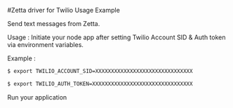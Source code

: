 #Zetta driver for Twilio Usage Example

Send text messages from Zetta.

Usage : Initiate your node app after setting Twilio Account SID & Auth token via environment variables.

Example :


```sh
$ export TWILIO_ACCOUNT_SID=XXXXXXXXXXXXXXXXXXXXXXXXXXXXXXX
```

```sh
$ export TWILIO_AUTH_TOKEN=XXXXXXXXXXXXXXXXXXXXXXXXXXXXXXXX
```

Run your application  
